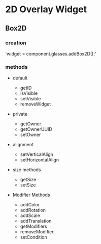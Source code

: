 # 2D Overlay Widget
## Box2D

### creation
'widget = component.glasses.addBox2D();'

### methods
* default
  * getID
  * isVisible
  * setVisible
  * removeWidget
* private
  * getOwner
  * getOwnerUUID
  * setOwner
* alignment
  * setVerticalAlign
  * setHorizontalAlign
* size methods
  * getSize
  * setSize
  
* Modifier Methods
  * addColor
  * addRotation
  * addScale
  * addTranslation
  * getModifiers
  * removeModifier
  * setCondition